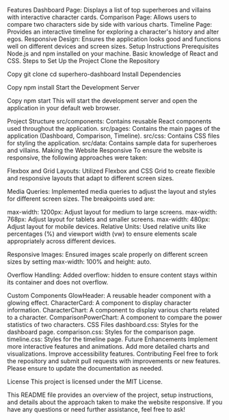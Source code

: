 Features
Dashboard Page: Displays a list of top superheroes and villains with interactive character cards.
Comparison Page: Allows users to compare two characters side by side with various charts.
Timeline Page: Provides an interactive timeline for exploring a character's history and alter egos.
Responsive Design: Ensures the application looks good and functions well on different devices and screen sizes.
Setup Instructions
Prerequisites
Node.js and npm installed on your machine.
Basic knowledge of React and CSS.
Steps to Set Up the Project
Clone the Repository

Copy
git clone <repository-url>
cd superhero-dashboard
Install Dependencies

Copy
npm install
Start the Development Server

Copy
npm start
This will start the development server and open the application in your default web browser.

Project Structure
src/components: Contains reusable React components used throughout the application.
src/pages: Contains the main pages of the application (Dashboard, Comparison, Timeline).
src/css: Contains CSS files for styling the application.
src/data: Contains sample data for superheroes and villains.
Making the Website Responsive
To ensure the website is responsive, the following approaches were taken:

Flexbox and Grid Layouts: Utilized Flexbox and CSS Grid to create flexible and responsive layouts that adapt to different screen sizes.

Media Queries: Implemented media queries to adjust the layout and styles for different screen sizes. The breakpoints used are:

max-width: 1200px: Adjust layout for medium to large screens.
max-width: 768px: Adjust layout for tablets and smaller screens.
max-width: 480px: Adjust layout for mobile devices.
Relative Units: Used relative units like percentages (%) and viewport width (vw) to ensure elements scale appropriately across different devices.

Responsive Images: Ensured images scale properly on different screen sizes by setting max-width: 100% and height: auto.

Overflow Handling: Added overflow: hidden to ensure content stays within its container and does not overflow.

Custom Components
GlowHeader: A reusable header component with a glowing effect.
CharacterCard: A component to display character information.
CharacterChart: A component to display various charts related to a character.
ComparisonPowerChart: A component to compare the power statistics of two characters.
CSS Files
dashboard.css: Styles for the dashboard page.
comparison.css: Styles for the comparison page.
timeline.css: Styles for the timeline page.
Future Enhancements
Implement more interactive features and animations.
Add more detailed charts and visualizations.
Improve accessibility features.
Contributing
Feel free to fork the repository and submit pull requests with improvements or new features. Please ensure to update the documentation as needed.

License
This project is licensed under the MIT License.

This README file provides an overview of the project, setup instructions, and details about the approach taken to make the website responsive. If you have any questions or need further assistance, feel free to ask!


